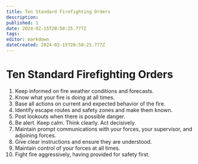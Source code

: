 ```yaml
---
title: Ten Standard Firefighting Orders
description: 
published: 1
date: 2024-02-15T20:50:25.777Z
tags: 
editor: markdown
dateCreated: 2024-02-15T20:50:25.777Z
---
```


# Ten Standard Firefighting Orders

1. Keep informed on fire weather conditions and forecasts.
2. Know what your fire is doing at all times.
3. Base all actions on current and expected behavior of the fire.
4. Identify escape routes and safety zones and make them known.
5. Post lookouts when there is possible danger.
6. Be alert. Keep calm. Think clearly. Act decisively.
7. Maintain prompt communications with your forces, your supervisor, and adjoining forces.
8. Give clear instructions and ensure they are understood.
9. Maintain control of your forces at all times.
10. Fight fire aggressively, having provided for safety first.